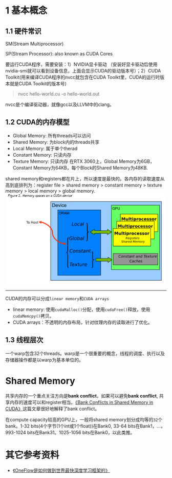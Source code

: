# 1 基本概念
## 1.1 硬件常识
SM(Stream Multiprocessor)

SP(Stream Processor): also known as CUDA Cores

要运行CUDA程序，需要安装：1）NVIDIA显卡驱动 （安装好显卡驱动后使用nvidia-smi就可以看到设备信息，上面会显示CUDA的驱动版本号）；2）CUDA Toolkit(用来编译CUDA程序的nvcc就包含在CUDA Toolkt里，CUDA的运行时版本就是CUDA Toolkit的版本号)
> nvcc hello-world.cu -o hello-world.out

nvcc是个编译驱动器，就像gcc以及LLVM中的clang。
## 1.2 CUDA的内存模型
* Global Memory: 所有threads可以访问
* Shared Memory: 为block内的threads共享
* Local Memory: 属于单个therad
* Constant Memory: 只读内存
* Texture Memory: 只读内存
在RTX 3060上，Global Memory为6GB，Constant Memory为64KB，每个Block的Shared Memory为48KB.

shared memory和registers都在片上，所以速度是最快的。各内存的读取速度从高到底排列为：register file > shared memory > constant memory > texture memory > local memory > global memory.
![CUDA内存模型](pictures/MemorySpacesOnACUDADevice.png)
***
CUDA的内存可以分成`linear memory`和`CUDA arrays`
* linear memory: 使用`cudaMalloc()`分配，使用`cudaFree()`释放，使用`cudaMemcpy()`拷贝。
* CUDA arrays：不透明的内存布局，针对纹理内存的读取进行了优化。

## 1.3 线程层次
一个warp包含32个threads。warp是一个很重要的概念，线程的调度、执行以及存储器操作都是以warp为基本单位的。

# Shared Memory
共享内存的一个重点关注方向是**bank conflict**，如果可以避免**bank conflict**, 共享内存的速度可以和register相当。[《Bank Conflicts in Shared Memory in CUDA》](http://cuda-programming.blogspot.com/2013/02/bank-conflicts-in-shared-memory-in-cuda.html)这篇文章很好地解释了bank conflict。

在compute capacity较高的GPU上，一般将shared memory划分成均等的`32`个bank。1-32 bits(4个字节(1个int或1个float))在Bank0, 33-64 bits在Bank1，...，993-1024 bits在Bank31。1025-1056 bits在Bank0，以此类推。




# 其它参考资料
* [《OneFlow是如何做到世界最快深度学习框架的》](https://zhuanlan.zhihu.com/p/271740706)
